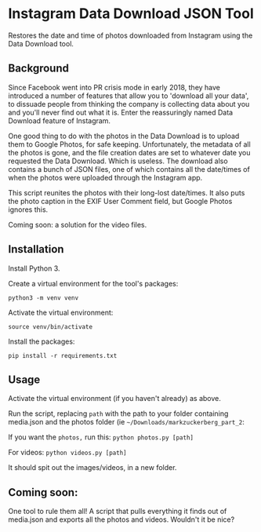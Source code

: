 # Instagram Data Download JSON Tool

Restores the date and time of photos downloaded from Instagram using the Data Download tool.

## Background

Since Facebook went into PR crisis mode in early 2018, they have introduced a number of features that allow you to 'download all your data', to dissuade people from thinking the company is collecting data about you and you'll never find out what it is. Enter the reassuringly named Data Download feature of Instagram.

One good thing to do with the photos in the Data Download is to upload them to Google Photos, for safe keeping. Unfortunately, the metadata of all the photos is gone, and the file creation dates are set to whatever date you requested the Data Download. Which is useless. The download also contains a bunch of JSON files, one of which contains all the date/times of when the photos were uploaded through the Instagram app. 

This script reunites the photos with their long-lost date/times. It also puts the photo caption in the EXIF User Comment field, but Google Photos ignores this.

Coming soon: a solution for the video files.

## Installation

Install Python 3.

Create a virtual environment for the tool's packages:

`python3 -m venv venv`

Activate the virtual environment:

`source venv/bin/activate`

Install the packages:

`pip install -r requirements.txt`

## Usage

Activate the virtual environment (if you haven't already) as above.

Run the script, replacing `path` with the path to your folder containing media.json and the photos folder (ie `~/Downloads/markzuckerberg_part_2`:

If you want the `photos,` run this:
`python photos.py [path]`


For videos:
`python videos.py [path]`

It should spit out the images/videos, in a new folder.

## Coming soon:

One tool to rule them all! A script that pulls everything it finds out of media.json and exports all the photos and videos. Wouldn't it be nice?